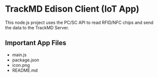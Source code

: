 TrackMD Edison Client (IoT App)
============================
This node.js project uses the PC/SC API to read RFID/NFC chips and send the data to the TrackMD Server.

Important App Files
---------------------------
* main.js
* package.json
* icon.png
* README.md
